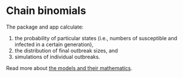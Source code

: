 # Chain binomials

The package and app calculate:

1. the probability of particular states (i.e., numbers of susceptible and infected in a certain generation),
2. the distribution of final outbreak sizes, and
3. simulations of individual outbreaks.

Read more about [the models and their mathematics](chain_binomial.md).
